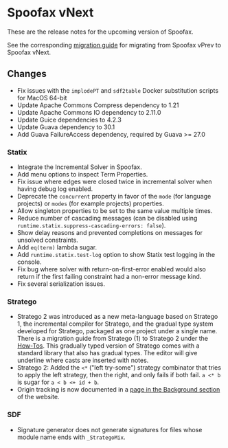 # Spoofax vNext

These are the release notes for the upcoming version of Spoofax.

See the corresponding [migration guide](../migrate/vnext.md) for migrating from Spoofax vPrev to Spoofax vNext.

## Changes

- Fix issues with the `implodePT` and `sdf2table` Docker substitution scripts for MacOS 64-bit
- Update Apache Commons Compress dependency to 1.21
- Update Apache Commons IO dependency to 2.11.0
- Update Guice dependencies to 4.2.3
- Update Guava dependency to 30.1
- Add Guava FailureAccess dependency, required by Guava >= 27.0

### Statix

* Integrate the Incremental Solver in Spoofax.
* Add menu options to inspect Term Properties.
* Fix issue where edges were closed twice in incremental solver when having debug log enabled.
* Deprecate the `concurrent` property in favor of the `mode` (for language projects) or `modes` (for example projects) properties.
* Allow singleton properties to be set to the same value multiple times.
* Reduce number of cascading messages (can be disabled using `runtime.statix.suppress-cascading-errors: false`).
* Show delay reasons and prevented completions on messages for unsolved constraints.
* Add `eq(term)` lambda sugar.
* Add `runtime.statix.test-log` option to show Statix test logging in the console.
* Fix bug where solver with return-on-first-error enabled would also return if the first failing constraint had a non-error message kind.
* Fix several serialization issues.

### Stratego

* Stratego 2 was introduced as a new meta-language based on Stratego 1, the incremental compiler for Stratego, and the gradual type system developed for Stratego, packaged as one project under a single name. There is a migration guide from Stratego (1) to Stratego 2 under the [How-Tos](../../howtos/stratego/stratego-1-to-2.md). This gradually typed version of Stratego comes with a standard library that also has gradual types. The editor will give underline where casts are inserted with notes. 
* Stratego 2: Added the `<*` ("left try-some") strategy combinator that tries to apply the left strategy, then the right, and only fails if both fail. `a <* b` is sugar for `a < b <+ id + b`. 
* Origin tracking is now documented in a [page in the Background section](../../background/stratego/origin-tracking.md) of the website.

### SDF

* Signature generator does not generate signatures for files whose module name ends with `_StrategoMix`.
